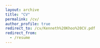 ```yaml
---
layout: archive
title: "CV"
permalink: /cv/
author_profile: true
redirect_to: /cv/Kenneth%20Khoo%20CV.pdf
redirect_from:
  - /resume
---
```

